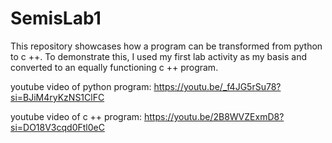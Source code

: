 # SemisLab1
This repository showcases how a program can be transformed from python to c ++. To demonstrate this, I used my first lab activity as my basis and converted to an equally functioning c ++ program.

youtube video of python program: https://youtu.be/_f4JG5rSu78?si=BJiM4ryKzNS1ClFC

youtube video of c ++ program: https://youtu.be/2B8WVZExmD8?si=DO18V3cqd0Ftl0eC
